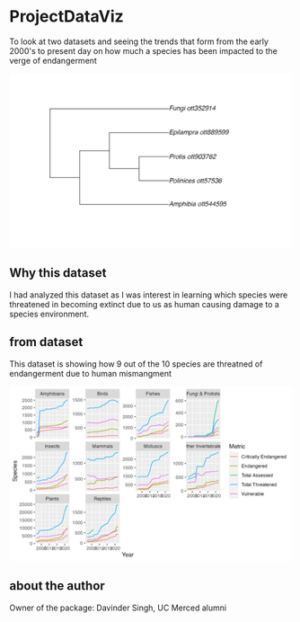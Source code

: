 
# ProjectDataViz

<!-- badges: start -->
<!-- badges: end -->

To look at two datasets and seeing the trends that form from the early 2000's to present day on how much a species has been impacted to the verge of endangerment

![ ](man/figures/unnamed-chunk-16-1.png)

## Why this dataset 

I had analyzed this dataset as I was interest in learning which species were threatened in becoming extinct due to us as human causing damage to a species environment.



## from dataset

This dataset is showing how 9 out of the 10 species are threatned of endangerment due to human mismangment

![ ](man/figures/unnamed-chunk-4-1.png)

## about the author
Owner of the package: Davinder Singh, UC Merced alumni
